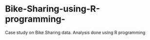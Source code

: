 # Bike-Sharing-using-R-programming-
Case study on Bike Sharing data. Analysis done using R programming
